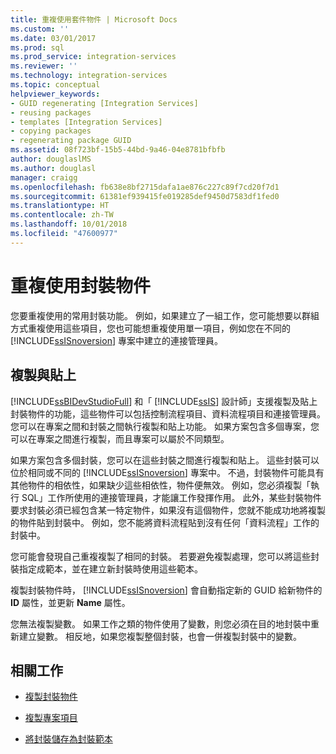 ```yaml
---
title: 重複使用套件物件 | Microsoft Docs
ms.custom: ''
ms.date: 03/01/2017
ms.prod: sql
ms.prod_service: integration-services
ms.reviewer: ''
ms.technology: integration-services
ms.topic: conceptual
helpviewer_keywords:
- GUID regenerating [Integration Services]
- reusing packages
- templates [Integration Services]
- copying packages
- regenerating package GUID
ms.assetid: 08f723bf-15b5-44bd-9a46-04e8781bfbfb
author: douglaslMS
ms.author: douglasl
manager: craigg
ms.openlocfilehash: fb638e8bf2715dafa1ae876c227c89f7cd20f7d1
ms.sourcegitcommit: 61381ef939415fe019285def9450d7583df1fed0
ms.translationtype: HT
ms.contentlocale: zh-TW
ms.lasthandoff: 10/01/2018
ms.locfileid: "47600977"
---
```

# <a name="reuse-of-package-objects"></a>重複使用封裝物件
  您要重複使用的常用封裝功能。 例如，如果建立了一組工作，您可能想要以群組方式重複使用這些項目，您也可能想重複使用單一項目，例如您在不同的 [!INCLUDE[ssISnoversion](../includes/ssisnoversion-md.md)] 專案中建立的連接管理員。  
  
## <a name="copy-and-paste"></a>複製與貼上  
 [!INCLUDE[ssBIDevStudioFull](../includes/ssbidevstudiofull-md.md)] 和「 [!INCLUDE[ssIS](../includes/ssis-md.md)] 設計師」支援複製及貼上封裝物件的功能，這些物件可以包括控制流程項目、資料流程項目和連接管理員。 您可以在專案之間和封裝之間執行複製和貼上功能。 如果方案包含多個專案，您可以在專案之間進行複製，而且專案可以屬於不同類型。  
  
 如果方案包含多個封裝，您可以在這些封裝之間進行複製和貼上。 這些封裝可以位於相同或不同的 [!INCLUDE[ssISnoversion](../includes/ssisnoversion-md.md)] 專案中。 不過，封裝物件可能具有其他物件的相依性，如果缺少這些相依性，物件便無效。 例如，您必須複製「執行 SQL」工作所使用的連接管理員，才能讓工作發揮作用。 此外，某些封裝物件要求封裝必須已經包含某一特定物件，如果沒有這個物件，您就不能成功地將複製的物件貼到封裝中。 例如，您不能將資料流程貼到沒有任何「資料流程」工作的封裝中。  
  
 您可能會發現自己重複複製了相同的封裝。 若要避免複製處理，您可以將這些封裝指定成範本，並在建立新封裝時使用這些範本。  
  
 複製封裝物件時， [!INCLUDE[ssISnoversion](../includes/ssisnoversion-md.md)] 會自動指定新的 GUID 給新物件的 **ID** 屬性，並更新 **Name** 屬性。  
  
 您無法複製變數。 如果工作之類的物件使用了變數，則您必須在目的地封裝中重新建立變數。 相反地，如果您複製整個封裝，也會一併複製封裝中的變數。  
  
## <a name="related-tasks"></a>相關工作  
  
-   [複製封裝物件](../integration-services/copy-package-objects.md)  
  
-   [複製專案項目](http://msdn.microsoft.com/library/1606c54d-20f9-49f3-a4ef-caad83a772aa)  
  
-   [將封裝儲存為封裝範本](http://msdn.microsoft.com/library/efe66cec-3933-4f6e-8d35-fe3d300de66c)  
  
  
